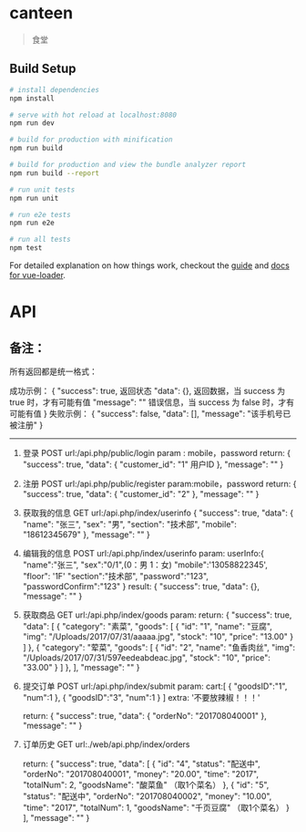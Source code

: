 # canteen

> 食堂

## Build Setup

``` bash
# install dependencies
npm install

# serve with hot reload at localhost:8080
npm run dev

# build for production with minification
npm run build

# build for production and view the bundle analyzer report
npm run build --report

# run unit tests
npm run unit

# run e2e tests
npm run e2e

# run all tests
npm test
```

For detailed explanation on how things work, checkout the [guide](http://vuejs-templates.github.io/webpack/) and [docs for vue-loader](http://vuejs.github.io/vue-loader).


# API

备注：
--------------------------------------------------------------

所有返回都是统一格式：

成功示例：
{
  "success": true,    返回状态
  "data": {},         返回数据，当 success 为 true  时，才有可能有值
  "message": ""       错误信息，当 success 为 false 时，才有可能有值
}
失败示例：
{
  "success": false,
  "data": [],
  "message": "该手机号已被注册"
}

--------------------------------------------------------------

1. 登录 POST
    url:/api.php/public/login
    param : mobile，password
    return:
          {
            "success": true,
            "data": {
              "customer_id": "1"    用户ID
            },
            "message": ""
          }

2. 注册 POST
      url:/api.php/public/register
      param:mobile，password
      return:
            {
              "success": true,
              "data": {
                "customer_id": "2"
              },
              "message": ""
            }

3. 获取我的信息 GET
      url:/api.php/index/userinfo
      {
        "success": true,
        "data": {
          "name": "张三",
          "sex": "男",
          "section": "技术部",
          "mobile": "18612345679"
        },
        "message": ""
      }

4. 编辑我的信息 POST
      url:/api.php/index/userinfo
      param:
          userInfo:{
              "name":"张三",
              "sex":"0/1",(0：男 1：女)
              "mobile":'13058822345',
              "floor": '1F'
              "section":"技术部",
              "password":"123",
              "passwordConfirm":"123"
          }
      result:
          {
            "success": true,
            "data": {},
            "message": ""
          }

4. 获取商品 GET
      url:/api.php/index/goods
      param:
      return:
            {
              "success": true,
              "data": [
                {
                  "category": "素菜",
                  "goods": [
                    {
                      "id": "1",
                      "name": "豆腐",
                      "img": "/Uploads/2017/07/31/aaaaa.jpg",
                      "stock": "10",
                      "price": "13.00"
                    }
                  ]
                },
                {
                  "category": "荤菜",
                  "goods": [
                    {
                      "id": "2",
                      "name": "鱼香肉丝",
                      "img": "/Uploads/2017/07/31/597eedeabdeac.jpg",
                      "stock": "10",
                      "price": "33.00"
                    }
                  ]
                },
              ],
              "message": ""
            }

5. 提交订单 POST
      url:/api.php/index/submit
      param:
            cart:[
                  {
                    "goodsID":"1",
                    "num":1
                  },
                  {
                    "goodsID":"3",
                    "num":1
                  }
            ]
            extra: '不要放辣椒！！！'

      return:
            {
              "success": true,
              "data": {
                "orderNo": "201708040001"
              },
              "message": ""
            }

6. 订单历史 GET
      url:./web/api.php/index/orders

      return:
            {
              "success": true,
              "data": [
                {
                  "id": "4",
                  "status": "配送中",
                  "orderNo": "201708040001",
                  "money": "20.00",
                  "time": "2017",
                  "totalNum": 2,
                  "goodsName": "酸菜鱼" （取1个菜名）
                },
                {
                  "id": "5",
                  "status": "配送中",
                  "orderNo": "201708040002",
                  "money": "10.00",
                  "time": "2017",
                  "totalNum": 1,
                  "goodsName": "千页豆腐" （取1个菜名）
                }
              ],
              "message": ""
            }
